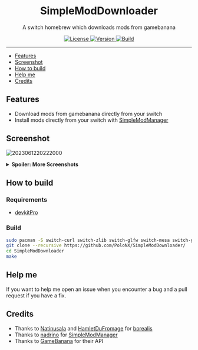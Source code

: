 <div align="center">
    <h1>SimpleModDownloader</h1>
    <p>A switch homebrew which downloads mods from gamebanana</p>
</div>

<p align="center">
    <a rel="LICENSE" href="https://github.com/PoloNX/SimpleModDownloader/blob/master/LICENSE">
        <img src="https://img.shields.io/static/v1?label=license&message=GPLV3&labelColor=111111&color=0057da&style=for-the-badge&logo=data%3Aimage/png%3Bbase64%2CiVBORw0KGgoAAAANSUhEUgAAABQAAAATCAYAAACQjC21AAAACXBIWXMAAAsTAAALEwEAmpwYAAAAIGNIUk0AAHpFAACAgwAA/FcAAIDoAAB5FgAA8QEAADtfAAAcheDStWoAAAFGSURBVHjarJK9LgRhFIafWUuiEH/rJwrJClEq3IELUKgo3IrETWh0FC7BNVih0AoKBQoEydq11qMwm5yMsbPEm3yZd55zvnfO92VQKVhLak09UZeL%2BrsVZ9Qdv2tXnf1NYEndUushZFGthvemuq32FwWuq%2BeZid5DvZGpXambeYGr6qnd9dGldqaudQL3QuFWvVbbmaC6%2BprDr9WbwA4SdQW4BwaABb50CTykfjjwC%2BAx9SPAfOANYDxRCXpOnxNAM4ePA63Ul8NHR4E2QClsGgGG0jUR%2BFjglcAn8/pj4HTwUz/42FPJ68lOSDhCkR/O46XM0Qh3VcRH83jph%2BZefKUosBr8XA%2B%2BmufLAR4Dh6k/CrzWA691YOc/3Ejv6iNM3k59Xw%2B8D3gC9hN1ErjjfzSbqHVg8J8CG2XgBXgL4/9VCdD6HACaHdcHGCRMgQAAAABJRU5ErkJggg%3D%3D" alt=License>
    </a>
    <a rel="VERSION" href="https://github.com/PoloNX/AtmoPackUpdater">
        <img src="https://img.shields.io/static/v1?label=version&message=1.0.0&labelColor=111111&color=06f&style=for-the-badge" alt="Version">
    </a>
    <a rel="BUILD" href="https://github.com/PoloNX/SimpleModDownloader/actions">
        <img src="https://img.shields.io/github/actions/workflow/status/PoloNX/AtmoPackUpdater/c-cpp.yml?branch=master &labelColor=111111&color=06f&style=for-the-badge" alt=Build>
    </a>
</p>

---
  
     

- [Features](#features)
- [Screenshot](#screenshot)
- [How to build](#how-to-build)
- [Help me](#help-me)
- [Credits](#credits)

## Features

- Download mods from gamebanana directly from your switch
- Install mods directly from your switch with [SimpleModManager](https://github.com/nadrino/SimpleModManager)

## Screenshot

![2023061220222000](https://github.com/PoloNX/SimpleModDownloader/assets/57038157/262768b9-b8a5-443f-a345-a90abb6ec063)

<details>
  <summary><b>Spoiler: More Screenshots</b></summary>

![2023061220054900](https://github.com/PoloNX/SimpleModDownloader/assets/57038157/58cab1c0-bd61-4336-8022-5023f7cccca9)
![2023061220060000](https://github.com/PoloNX/SimpleModDownloader/assets/57038157/44dceec9-1fcd-4b02-8238-f1712e9c32a6)
![2023061220061600](https://github.com/PoloNX/SimpleModDownloader/assets/57038157/cadbb7ad-09ec-482b-99e0-4d82fe59f164)
![2023061220062400](https://github.com/PoloNX/SimpleModDownloader/assets/57038157/cff156e9-f9fe-4f03-a77f-8f04eab94737)

</details>

## How to build

### Requirements

- [devkitPro](https://devkitpro.org/wiki/Getting_Started)

### Build

```bash
sudo pacman -S switch-curl switch-zlib switch-glfw switch-mesa switch-glm switch-libarchive  
git clone --recursive https://github.com/PoloNX/SimpleModDownloader/
cd SimpleModDownloader
make
```

## Help me

If you want to help me open an issue when you encounter a bug and a pull request if you have a fix.

## Credits 

- Thanks to [Natinusala](https://github.com/natinusala) and [HamletDuFromage](https://github.com/HamletDuFromage) for [borealis](https://github.com/HamletDuFromage/borealis)
- Thanks to [nadrino](https://github.com/nadrino) for [SimpleModManager](https://github.com/nadrino/SimpleModManager)
- Thanks to [GameBanana](https://gamebanana.com/) for their API


